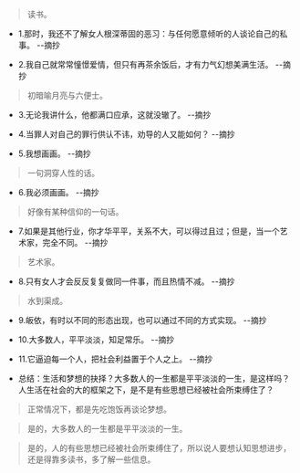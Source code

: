 >读书。

- 1.那时，我还不了解女人根深蒂固的恶习：与任何愿意倾听的人谈论自己的私事。 --摘抄

- 2.我自己就常常憧憬爱情，但只有再茶余饭后，才有力气幻想美满生活。 --摘抄

>初暗喻月亮与六便士。

- 3.无论我讲什么，他都满口应承，这就没辙了。 --摘抄

- 4.当罪人对自己的罪行供认不讳，劝导的人又能如何？ --摘抄

- 5.我想画画。 --摘抄

>一句洞穿人性的话。

- 6.我必须画画。 --摘抄

>好像有某种信仰的一句话。

- 7.如果是其他行业，你才华平平，关系不大，可以得过且过；但是，当一个艺术家，完全不同。 --摘抄

>艺术家。

- 8.只有女人才会反反复复做同一件事，而且热情不减。 --摘抄

>水到渠成。

- 9.皈依，有时以不同的形态出现，也可以通过不同的方式实现。 --摘抄

- 10.大多数人，平平淡淡，知足常乐。 --摘抄

- 11.它逼迫每一个人，把社会利益置于个人之上。 --摘抄

- 总结：生活和梦想的抉择？大多数人的一生都是平平淡淡的一生，是这样吗？人生活在社会的大的框架之下，是不是有些思想已经被社会所束缚住了？

>正常情况下，都是先吃饱饭再谈论梦想。

>是的，大多数人的一生都是平平淡淡的一生。

>是的，人的有些思想已经被社会所束缚住了，所以说人要想认知思想进步，还是得靠多读书，多了解一些信息。

